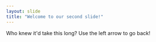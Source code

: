 ```yaml
---
layout: slide
title: "Welcome to our second slide!"
---
```

Who knew it'd take this long?
Use the left arrow to go back!
